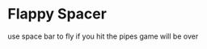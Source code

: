 # Flappy Spacer 
use space bar to fly 
if you hit the pipes game will be over

<classroom project>


